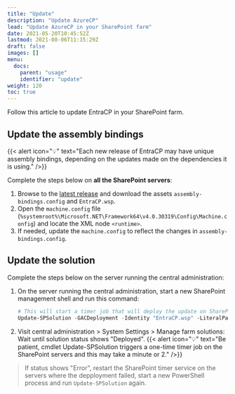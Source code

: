 ```yaml
---
title: "Update"
description: "Update AzureCP"
lead: "Update AzureCP in your SharePoint farm"
date: 2021-05-20T10:45:52Z
lastmod: 2021-08-06T11:15:29Z
draft: false
images: []
menu:
  docs:
    parent: "usage"
    identifier: "update"
weight: 120
toc: true
---
```


Follow this article to update EntraCP in your SharePoint farm.

## Update the assembly bindings

{{< alert icon="💡" text="Each new release of EntraCP may have unique assembly bindings, depending on the updates made on the dependencies it is using." />}}

Complete the steps below on **all the SharePoint servers**:

1. Browse to the [latest release](https://github.com/Yvand/AzureCP/releases/) and download the assets `assembly-bindings.config` and `EntraCP.wsp`.
1. Open the `machine.config` file (`%systemroot%\Microsoft.NET\Framework64\v4.0.30319\Config\Machine.config`) and locate the XML node `<runtime>`.
1. If needed, update the `machine.config` to reflect the changes in `assembly-bindings.config`.

## Update the solution

Complete the steps below on the server running the central administration:

1. On the server running the central administration, start a new SharePoint management shell and run this command:

   ```powershell
   # This will start a timer job that will deploy the update on SharePoint servers. Central administration will restart during the process
   Update-SPSolution -GACDeployment -Identity "EntraCP.wsp" -LiteralPath "C:\YvanData\EntraCP.wsp"
   ```

1. Visit central administration > System Settings > Manage farm solutions: Wait until solution status shows "Deployed".
   {{< alert icon="💡" text="Be patient, cmdlet Update-SPSolution triggers a one-time timer job on the SharePoint servers and this may take a minute or 2." />}}
  > If status shows "Error", restart the SharePoint timer service on the servers where the depployment failed, start a new PowerShell process and run `Update-SPSolution` again.

